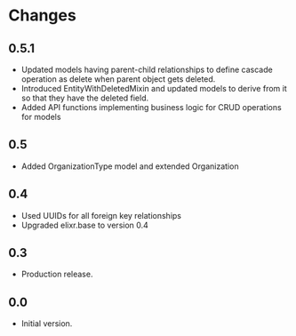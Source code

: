 # Changes

## 0.5.1
- Updated models having parent-child relationships to define cascade operation
  as delete when parent object gets deleted.
- Introduced EntityWithDeletedMixin and updated models to derive from it so that
  they have the deleted field.
- Added API functions implementing business logic for CRUD operations for models

## 0.5
- Added OrganizationType model and extended Organization

## 0.4
- Used UUIDs for all foreign key relationships
- Upgraded elixr.base to version 0.4

## 0.3
- Production release.

## 0.0
- Initial version.
